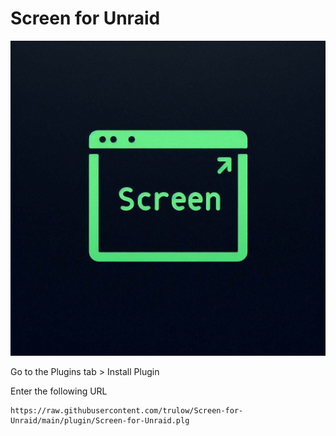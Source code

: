 # Screen for Unraid

![Screen for Unraid](https://github.com/trulow/Screen-for-Unraid/blob/main/icon.png?raw=true)

Go to the Plugins tab > Install Plugin

Enter the following URL

    https://raw.githubusercontent.com/trulow/Screen-for-Unraid/main/plugin/Screen-for-Unraid.plg
